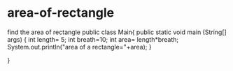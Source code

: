 # area-of-rectangle
find the area of rectangle
public class Main{
    public static void main (String[] args) 
    {
       int length= 5;
       int breath=10;
       int area= length*breath;
       System.out.println("area of a rectangle="+area);
    }
   
}
